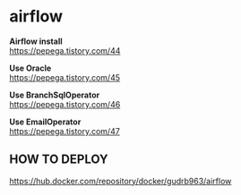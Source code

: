 # airflow

<b>Airflow install</b><br>
https://pepega.tistory.com/44 

<b>Use Oracle</b><br>
https://pepega.tistory.com/45 

<b>Use BranchSqlOperator</b><br>
https://pepega.tistory.com/46

<b>Use EmailOperator</b><br>
https://pepega.tistory.com/47

## HOW TO DEPLOY

https://hub.docker.com/repository/docker/gudrb963/airflow
